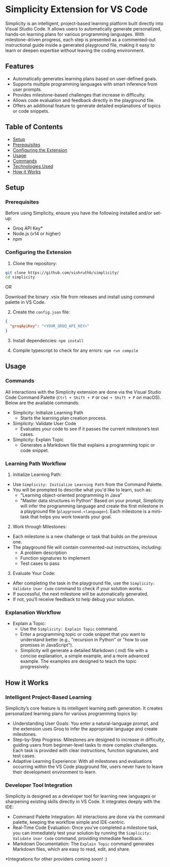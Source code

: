 # Simplicity Extension for VS Code

Simplicity is an intelligent, project-based learning platform built directly into Visual Studio Code. It allows users to automatically generate personalized, hands-on learning plans for various programming languages. With milestone-driven progress, each step is presented as a commented-out instructional guide inside a generated playground file, making it easy to learn or deepen expertise without leaving the coding environment.

## Features

- Automatically generates learning plans based on user-defined goals.
- Supports multiple programming languages with smart inference from user prompts.
- Provides milestone-based challenges that increase in difficulty.
- Allows code evaluation and feedback directly in the playground file.
- Offers an additional feature to generate detailed explanations of topics or code snippets.

## Table of Contents

- [Setup](#setup)
- [Prerequisites](#prerequisites)
- [Configuring the Extension](#configuring-the-extension)
- [Usage](#usage)
- [Commands](#commands)
- [Technologies Used](#technologies-used)
- [How it Works](#how-it-works)

## Setup

### Prerequisites

Before using Simplicity, ensure you have the following installed and/or set-up:

- Groq API Key*
- Node.js (v14 or higher)
- npm

### Configuring the Extension

1. Clone the repository:

```bash
git clone https://github.com/vishruthb/simplicity/
cd simplicity
```

OR

Download the binary .vsix file from releases and install using command palette in VS Code.

2. Create the `config.json` file:
```json
{
  "groqApiKey": "<YOUR_GROQ_API_KEY>"
}
```

3. Install dependencies: `npm install`

4. Compile typescript to check for any errors: `npm run compile`

## Usage

### Commands

All interactions with the Simplicity extension are done via the Visual Studio Code Command Palette (`Ctrl + Shift + P` or `Cmd + Shift + P` on macOS). Below are the available commands:

- Simplicity: Initialize Learning Path
     - Starts the learning plan creation process.
- Simplicity: Validate User Code
    - Evaluates your code to see if it passes the current milestone’s test cases.
- Simplicity: Explain Topic
    - Generates a Markdown file that explains a programming topic or code snippet.

### Learning Path Workflow
1. Initialize Learning Path:
- Use `Simplicity: Initialize Learning Path` from the Command Palette.
- You will be prompted to describe what you'd like to learn, such as:
    - "Learning object-oriented programming in Java"
    - "Master data structures in Python"
Based on your prompt, Simplicity will infer the programming language and create the first milestone in a playground file (`playground.<language>`). Each milestone is a mini-task that helps you work towards your goal.

2. Work through Milestones:
- Each milestone is a new challenge or task that builds on the previous one.
- The playground file will contain commented-out instructions, including:
    - A problem description
    - Function signatures to implement
    - Test cases to pass

3. Evaluate Your Code:
- After completing the task in the playground file, use the `Simplicity: Validate User Code` command to check if your solution works.
- If successful, the next milestone will be automatically generated.
- If not, you’ll receive feedback to help debug your solution.

### Explanation Workflow
- Explain a Topic:
    - Use the `Simplicity: Explain Topic` command.
    - Enter a programming topic or code snippet that you want to understand better (e.g., "recursion in Python" or "how to use promises in JavaScript").
    - Simplicity will generate a detailed Markdown (.md) file with a concise explanation, a simple example, and a more advanced example. The examples are designed to teach the topic progressively.

## How it Works
### Intelligent Project-Based Learning
Simplicity’s core feature is its intelligent learning path generation. It creates personalized learning plans for various programming topics by:
- Understanding User Goals: You enter a natural-language prompt, and the extension uses Groq to infer the appropriate language and create milestones.
- Step-by-Step Progress: Milestones are designed to increase in difficulty, guiding users from beginner-level tasks to more complex challenges. Each task is provided with clear instructions, function signatures, and test cases.
- Adaptive Learning Experience: With all milestones and evaluations occurring within the VS Code playground file, users never have to leave their development environment to learn.

### Developer Tool Integration
Simplicity is designed as a developer tool for learning new languages or sharpening existing skills directly in VS Code. It integrates deeply with the IDE:
- Command Palette Integration: All interactions are done via the command palette, keeping the workflow simple and IDE-centric.
- Real-Time Code Evaluation: Once you’ve completed a milestone task, you can immediately test your solution by running the `Simplicity: Validate User Code` command, providing immediate feedback.
- Markdown Documentation: The `Explain Topic` command generates Markdown files, which are easy to read, edit, and share.

*Integrations for other providers coming soon! :)